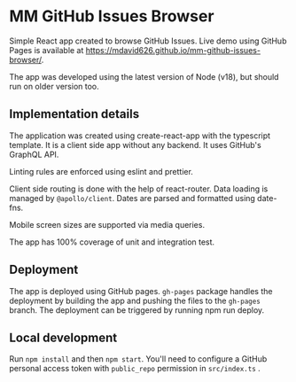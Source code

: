 # MM GitHub Issues Browser
Simple React app created to browse GitHub Issues. Live demo using GitHub Pages is available at https://mdavid626.github.io/mm-github-issues-browser/.

The app was developed using the latest version of Node (v18), but should run on older version too.

## Implementation details
The application was created using create-react-app with the typescript template. It is a client side app without any backend. It uses GitHub's GraphQL API.

Linting rules are enforced using eslint and prettier.

Client side routing is done with the help of react-router. Data loading is managed by `@apollo/client`. Dates are parsed and formatted using date-fns.

Mobile screen sizes are supported via media queries.

The app has 100% coverage of unit and integration test.

## Deployment
The app is deployed using GitHub pages. `gh-pages` package handles the deployment by building the app and pushing the files to the `gh-pages` branch. The deployment can be triggered by running npm run deploy.

## Local development
Run `npm install` and then `npm start`. You'll need to configure a GitHub personal access token with `public_repo` permission in `src/index.ts` .